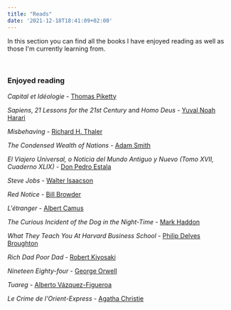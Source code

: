 ```yaml
---
title: "Reads"
date: '2021-12-18T18:41:09+02:00'
---
```

In this section you can find all the books I have enjoyed reading as well as those I'm currently learning from.
<p>&nbsp;</p>

### Enjoyed reading

_Capital et Idéologie_ - [Thomas Piketty](http://piketty.pse.ens.fr/en/ "Who is Thomas Piketty?")

_Sapiens_, _21 Lessons for the 21st Century_ and _Homo Deus_ - [Yuval Noah Harari](https://www.ynharari.com/ "Who is Yuval Noah Harari?")

_Misbehaving_ - [Richard H. Thaler](https://www.chicagobooth.edu/faculty/directory/t/richard-h-thaler "Who is Richard H. Thaler?")

_The Condensed Wealth of Nations_ - [Adam Smith](https://www.adamsmith.org/about-adam-smith "Who is Adam Smith?")

_El Viajero Universal, o Noticia del Mundo Antiguo y Nuevo (Tomo XVII, Cuaderno XLIX)_ - [Don Pedro Estala](https://www.wikiwand.com/es/Pedro_Estala "Who is Don Pedro Estala?")


_Steve Jobs_ - [Walter Isaacson](https://www.aspeninstitute.org/our-people/walter-isaacson/ "Who is Walter Isaacson?")

_Red Notice_ - [Bill Browder](https://www.billbrowder.com/ "Who is Bill Browder?")

_L'étranger_ - [Albert Camus](https://www.nobelprize.org/prizes/literature/1957/camus/biographical/ "Who is Albert Camus?")

_The Curious Incident of the Dog in the Night-Time_ - [Mark Haddon](http://www.markhaddon.com/ "Who is Mark Haddon?")

_What They Teach You At Harvard Business School_ - [Philip Delves Broughton](https://philipdelvesbroughton.com/ "Who is Philip Delves Broughton?")

_Rich Dad Poor Dad_ - [Robert Kiyosaki](https://www.richdad.com/ "Who is Robert Kiyosaki?")

_Nineteen Eighty-four_ - [George Orwell](https://www.orwellfoundation.com/the-orwell-foundation/about/about-george-orwell/ "Who is George Orwell?")

_Tuareg_ - [Alberto Vázquez-Figueroa](https://www.albertovazquez-figueroa.com/ "Who is Alberto Vázquez-Figueroa?")

_Le Crime de l'Orient-Express_ - [Agatha Christie](https://www.agathachristie.com/ "Who is Agatha Christie?")

